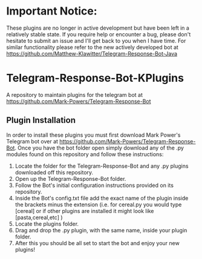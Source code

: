 # Important Notice:
These plugins are no longer in active development but have been left in a relatively stable state. If you require help or encounter a bug, please don't hesitate to submit an issue and I'll get back to you when I have time. For similar functionality please refer to the new actively developed bot at https://github.com/Matthew-Klawitter/Telegram-Response-Bot-Java

# Telegram-Response-Bot-KPlugins
A repository to maintain plugins for the telegram bot at https://github.com/Mark-Powers/Telegram-Response-Bot
## Plugin Installation ##
In order to install these plugins you must first download Mark Power's Telegram bot over at https://github.com/Mark-Powers/Telegram-Response-Bot. Once you have the bot folder open simply download any of the .py modules found on this repository and follow these instructions:
  1. Locate the folder for the Telegram-Response-Bot and any .py plugins downloaded off this repository.
  2. Open up the Telegram-Response-Bot folder.
  3. Follow the Bot's initial configuration instructions provided on its repository.
  4. Inside the Bot's config.txt file add the exact name of the plugin inside the brackets minus the extension (i.e. for cereal.py you would type [cereal] or if other plugins are installed it might look like [pasta,cereal,etc] )
  5. Locate the plugins folder.
  6. Drag and drop the .py plugin, with the same name, inside your plugin folder.
  7. After this you should be all set to start the bot and enjoy your new plugins!


